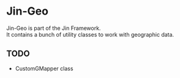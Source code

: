 # Jin-Geo

Jin-Geo is part of the Jin Framework.  
It contains a bunch of utility classes to work with geographic data.

## TODO
- CustomGMapper class